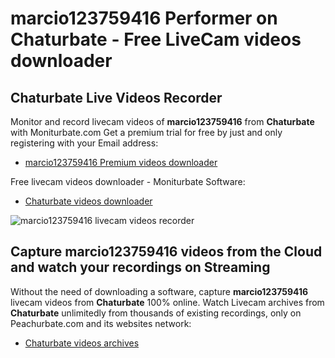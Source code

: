 # marcio123759416 Performer on Chaturbate - Free LiveCam videos downloader

## Chaturbate Live Videos Recorder

Monitor and record livecam videos of **marcio123759416** from **Chaturbate** with Moniturbate.com
Get a premium trial for free by just and only registering with your Email address:
* [marcio123759416 Premium videos downloader](https://moniturbate.com/request-demo-licence-key.html)

Free livecam videos downloader - Moniturbate Software:
* [Chaturbate videos downloader](https://moniturbate.com/moniturbate-download-software.html)

![marcio123759416 livecam videos recorder](https://peachurnet.com/templates/moniturbate-software.png)


## Capture marcio123759416 videos from the Cloud and watch your recordings on Streaming

Without the need of downloading a software, capture **marcio123759416** livecam videos from **Chaturbate** 100% online.
Watch Livecam archives from **Chaturbate** unlimitedly from thousands of existing recordings, only on Peachurbate.com and its websites network:
* [Chaturbate videos archives](https://peachurnet.com/)